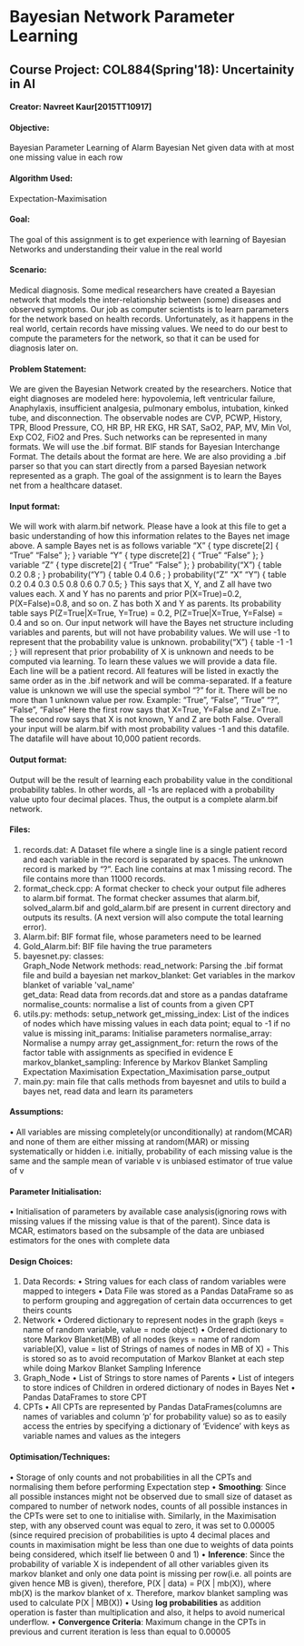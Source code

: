 # Bayesian Network Parameter Learning
## Course Project: COL884(Spring'18): Uncertainity in AI
#### Creator: Navreet Kaur[2015TT10917]

#### Objective: 
Bayesian Parameter Learning of Alarm Bayesian Net given data with at most one missing value in each row
#### Algorithm Used: 
Expectation-Maximisation
#### Goal: 
The goal of this assignment is to get experience with learning of Bayesian Networks and understanding their value in the real world 
#### Scenario: 
Medical diagnosis. Some medical researchers have created a Bayesian network that models the inter-relationship between (some) diseases and observed symptoms. Our job as computer scientists is to learn parameters for the network based on health records. Unfortunately, as it happens in the real world, certain records have missing values. We need to do our best to compute the parameters for the network, so that it can be used for diagnosis later on.
#### Problem Statement: 
We are given the Bayesian Network created by the researchers.
Notice that eight diagnoses are modeled here: hypovolemia, left ventricular failure, Anaphylaxis, insufficient analgesia, pulmonary embolus, intubation, kinked tube, and disconnection. The observable nodes are CVP, PCWP, History, TPR, Blood Pressure, CO, HR BP, HR EKG, HR SAT, SaO2, PAP, MV, Min Vol, Exp CO2, FiO2 and Pres. Such networks can be represented in many formats. We will use the .bif format. BIF stands for Bayesian Interchange Format. The details about the format are here. We are also providing a .bif parser so that you can start directly from a parsed Bayesian network represented as a graph.
The goal of the assignment is to learn the Bayes net from a healthcare dataset.
#### Input format:
We will work with alarm.bif network. Please have a look at this file to get a basic understanding of how this information relates to the Bayes net image above. A sample Bayes net is as follows
variable “X” {
type discrete[2] { “True” “False” };
}
variable “Y” {
type discrete[2] { “True” “False” };
}
variable “Z” {
type discrete[2] { “True” “False” };
}
probability(“X”) { table 0.2 0.8 ; }
probability(“Y”) { table 0.4 0.6 ; }
probability(“Z” “X” “Y”) { table 0.2 0.4 0.3 0.5 0.8 0.6 0.7 0.5; }
This says that X, Y, and Z all have two values each. X and Y has no parents and prior P(X=True)=0.2, P(X=False)=0.8, and so on. Z has both X and Y as parents. Its probability table says P(Z=True|X=True, Y=True) = 0.2, P(Z=True|X=True, Y=False) = 0.4 and so on.
Our input network will have the Bayes net structure including variables and parents, but will not have probability values. We will use -1 to represent that the probability value is unknown.
probability(“X”) { table -1 -1 ; } will represent that prior probability of X is unknown and needs to be computed via learning.
To learn these values we will provide a data file. Each line will be a patient record. All features will be listed in exactly the same order as in the .bif network and will be comma-separated. If a feature value is unknown we will use the special symbol “?” for it. There will be no more than 1 unknown value per row. Example:
“True”, “False”, “True” “?”, “False”, “False”
Here the first row says that X=True, Y=False and Z=True. The second row says that X is not known, Y and Z are both False.
Overall your input will be alarm.bif with most probability values -1 and this datafile. The datafile will have about 10,000 patient records.
#### Output format:
Output will be the result of learning each probability value in the conditional probability tables. In other words, all -1s are replaced with a probability value upto four decimal places. Thus, the output is a complete alarm.bif network.

#### Files:
1) records.dat:
	A Dataset file where a single line is a single patient record and each variable in the record is separated by spaces. The unknown record is marked by “?”. Each line contains at max 1 missing record. The file contains more than 11000 records.
2) format_check.cpp: 
	A format checker to check your output file adheres to alarm.bif format. The format checker assumes that alarm.bif, solved_alarm.bif and gold_alarm.bif are present in current directory and outputs its results. (A next version will also compute the total learning error).
3) Alarm.bif:
	BIF format file, whose parameters need to be learned
4) Gold_Alarm.bif:
	BIF file having the true parameters
5) bayesnet.py:
	classes: 	
		Graph_Node
		Network
	methods:
		read_network: Parsing the .bif format file and build a bayesian net
		markov_blanket: Get variables in the markov blanket of variable 'val_name'	
		get_data: Read data from records.dat and store as a pandas dataframe 
		normalise_counts: normalise a list of counts from a given CPT	
6) utils.py:
	methods:
		setup_network
		get_missing_index: List of the indices of nodes which have missing values in each data point; equal to -1 if 		     no value is missing
		init_params: Initialise parameters
		normalise_array: Normalise a numpy array
		get_assignment_for: return the rows of the factor table with assignments as specified in evidence E
		markov_blanket_sampling: Inference by Markov Blanket Sampling
		Expectation 
		Maximisation
		Expectation_Maximisation
		parse_output
7) main.py: main file that calls methods from bayesnet and utils to build a bayes net, read data and learn its parameters

#### Assumptions:
• All variables are missing completely(or unconditionally) at random(MCAR) and none of them are either missing at random(MAR) or missing systematically or hidden i.e. initially, probability of each missing value is the same and the sample mean of variable v is unbiased estimator of true value of v
#### Parameter Initialisation:
• Initialisation of parameters by available case analysis(ignoring rows with missing values if the missing value is that of the parent). Since data is MCAR, estimators based on the subsample of the data are unbiased estimators for the ones with complete data
#### Design Choices:
1. Data Records:
	• String values for each class of random variables were mapped to integers
	• Data File was stored as a Pandas DataFrame so as to perform grouping and aggregation of certain data occurrences to get theirs counts 
2. Network
	• Ordered dictionary to represent nodes in the graph (keys = name of random variable, value = node object)
	• Ordered dictionary to store Markov Blanket(MB) of all nodes (keys = name of random variable(X), value = list of Strings of names of nodes in MB of X) 
		◦ This is stored so as to avoid recomputation of Markov Blanket at each step while doing Markov Blanket Sampling Inference
3. Graph_Node
	• List of Strings to store names of Parents
	• List of integers to store indices of Children in ordered dictionary of nodes in Bayes Net
	• Pandas DataFrames to store CPT
4. CPTs
	• All CPTs are represented by Pandas DataFrames(columns are names of variables and column ‘p’ for probability value) so as to easily access the entries by specifying a dictionary of ‘Evidence’ with keys as variable names and values as the integers

#### Optimisation/Techniques:
• Storage of only counts and not probabilities in all the CPTs and normalising them before performing Expectation step
• **Smoothing**: Since all possible instances might not be observed due to small size of dataset as compared to number of network nodes, counts of all possible instances in the CPTs were set to one to initialise with. Similarly, in the Maximisation step, with any observed count was equal to zero, it was set to 0.00005 (since required precision of probabilities is upto 4 decimal places and counts in maximisation might be less than one due to weights of data points being considered, which itself lie between 0 and 1) 
• **Inference**: Since the probability of variable X is independent of all other variables given its markov blanket and only one data point is missing per row(i.e. all points are given hence MB is given), therefore, P(X | data) = P(X | mb(X)), where mb(X) is the markov blanket of x. Therefore, markov blanket sampling was used to calculate P(X | MB(X))
• Using **log probabilities** as addition operation is faster than multiplication and also, it helps to avoid numerical underflow.
• **Convergence Criteria**: Maximum change in the CPTs in previous and current iteration is less than equal to 0.00005
